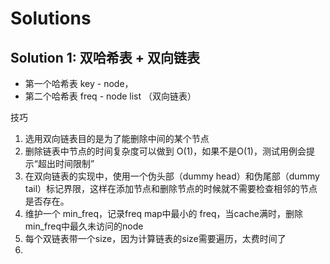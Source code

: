 # Solutions

## Solution 1: 双哈希表 + 双向链表
- 第一个哈希表 key - node，
- 第二个哈希表 freq - node list （双向链表）

技巧
1. 选用双向链表目的是为了能删除中间的某个节点
2. 删除链表中节点的时间复杂度可以做到 O(1)，如果不是O(1)，测试用例会提示“超出时间限制”
3. 在双向链表的实现中，使用一个伪头部（dummy head）和伪尾部（dummy tail）标记界限，这样在添加节点和删除节点的时候就不需要检查相邻的节点是否存在。
4. 维护一个 min_freq，记录freq map中最小的 freq，当cache满时，删除min_freq中最久未访问的node
5. 每个双链表带一个size，因为计算链表的size需要遍历，太费时间了
6. 